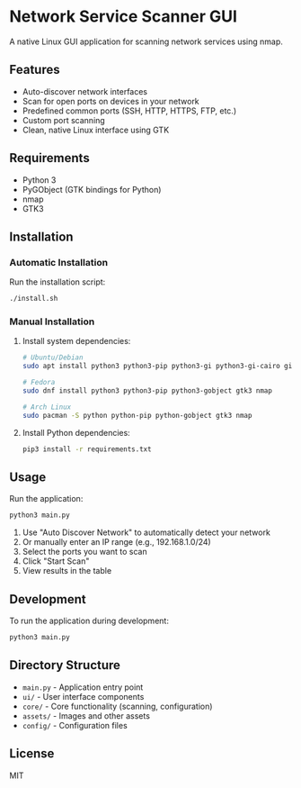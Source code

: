 # Network Service Scanner GUI

A native Linux GUI application for scanning network services using nmap.

## Features

- Auto-discover network interfaces
- Scan for open ports on devices in your network
- Predefined common ports (SSH, HTTP, HTTPS, FTP, etc.)
- Custom port scanning
- Clean, native Linux interface using GTK

## Requirements

- Python 3
- PyGObject (GTK bindings for Python)
- nmap
- GTK3

## Installation

### Automatic Installation

Run the installation script:

```bash
./install.sh
```

### Manual Installation

1. Install system dependencies:
   ```bash
   # Ubuntu/Debian
   sudo apt install python3 python3-pip python3-gi python3-gi-cairo gir1.2-gtk-3.0 nmap
   
   # Fedora
   sudo dnf install python3 python3-pip python3-gobject gtk3 nmap
   
   # Arch Linux
   sudo pacman -S python python-pip python-gobject gtk3 nmap
   ```

2. Install Python dependencies:
   ```bash
   pip3 install -r requirements.txt
   ```

## Usage

Run the application:

```bash
python3 main.py
```

1. Use "Auto Discover Network" to automatically detect your network
2. Or manually enter an IP range (e.g., 192.168.1.0/24)
3. Select the ports you want to scan
4. Click "Start Scan"
5. View results in the table

## Development

To run the application during development:

```bash
python3 main.py
```

## Directory Structure

- `main.py` - Application entry point
- `ui/` - User interface components
- `core/` - Core functionality (scanning, configuration)
- `assets/` - Images and other assets
- `config/` - Configuration files

## License

MIT